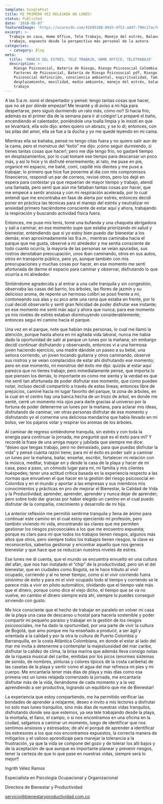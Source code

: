 ```yaml
---
template: SinglePost
title: MI PRIMERA VEZ RELAJADA UN LUNES!
status: Published
date: '2018-05-07'
featuredImage: 'https://ucarecdn.com/41b95108-09d3-4f53-ad47-790c17acfd34/'
excerpt: >-
  Trabajo en casa, Home Office, Tele Trabajo, Manejo del estrés, Balance vida
  trabajo, expuesto desde la perspectiva más personal de la autora
categories:
  - category: Blog
meta:
  title: 'MANEJO DEL ESTRÉS, TELE TRABAJO, HOME OFFICE, TELETRABAJO'
  description: >-
    Riesgo Psicosocial, Bateria de Riesgo, Riesgo Psicosocial Colombia, 
    Factores de Psicosocial, Batería de Riesgo Psicosocial pdf, Riesgo
    Psicosocial definición, consciencia ambiental, espiritualidad, familia,
    desplazamiento, movilidad, medio ambiente, manejo del estrés, balance vida
    trabajo
---
```

A las 5:a.m. sonó el despertador y pensé: tengo tantas cosas que hacer, que no sé por dónde empezar! Me levanté y di aviso a mi hija para despertarse, pero siguió durmiendo un rato más, cómo no!! Si hacía frío, además es el primer día de la semana para ir al colegio! Le preparé el baño, encendiendo el calentador, poniéndole una toalla limpia y le insistí en que se levantará, ella solo dijo: antes quiero un abrazo, y se lo di; entonces,  con las pilas del amor, ella se fue a la ducha y yo me quedé leyendo en mi cama.



Mientras ella se bañaba, pensé no tengo citas fuera y no quiero salir aun de la cama, pero el monstruo del “éxito” me dijo: ¡cómo seguir durmiendo, si tienes tantas cosas que hacer!; pero me dije tengo frío, no gastaré tiempo en desplazamientos, por lo cual tomaré ese tiempo para descansar un poco más, y así lo hice y lo disfruté enormemente; al rato, me puse en pie, organicé mi espacio, me bañé, comí, cepillé mis dientes y me puse a trabajar; lo primero que hice fue ponerme al día con mis compromisos financieros, respondí un par de correos, revisé otros, pero los dejé en espera para contestar ya que requerían de mayor tiempo y trabajo, atendí una llamada, pero sentí que aún me faltaban tantas cosas por hacer, que me empecé a sentir ansiosa y con mi respiración acelerada, por lo cual entendí que me encontraba en fase de alerta por estrés; entonces decidí poner en práctica las técnicas para el manejo del estrés y neutralizar mi ansiedad primero haciéndome consciente de estar aquí y ahora, trabajando la respiración y buscando actividad física fuera.



Entonces, me puse mis tenis, tomé una bufanda y una chaqueta abrigadora y salí a caminar, en ese momento supe que estaba priorizando mi salud y bienestar, entendiendo que si yo estoy bien puedo dar bienestar a los demás; eran aproximadamente las 9:a.m.; mientras caminaba hacia el parque que me gusta, observé a mi alrededor y me sentía consciente de todo cuanto ocurría, la mayoría de las personas se veían apuradas, sus rostros denotaban preocupación, unos iban caminando, otros en sus autos, otros en transporte público, pero yo, aunque también con mis preocupaciones y muchas cosas por hacer, en ese momento me sentí afortunada de darme el espacio para caminar y observar, disfrutando lo que ocurría a mi alrededor.



Sintiéndome agradecida y al entrar a una calle tranquila y sin congestión, observaba las casas del barrio, los árboles, las flores de jazmín y su delicioso aroma, de repente un hermoso colibrí se posó frente a mí, contoneando sus alas y su pico ante una rama que estaba en frente, por lo cual decidí observarlo y sentí gran felicidad de poder disfrutar ese instante; en ese momento me sentí más aquí y ahora que nunca; para ese momento ya mis niveles de estrés estaban disminuyendo considerablemente; entonces seguí mi camino hacia el parque.



Una vez en el parque, note que habían más personas, lo cual me llamó la atención, porque hasta ahora en mi agitada vida laboral, nunca me había dado la oportunidad de salir al parque un lunes por la mañana; sin embargo decidí continuar disfrutando y observando, entonces vi a una hermosa joven haciendo ejercicio, una madre dándole un paseo a su bebé, una señora corriendo, un joven tocando guitarra y otros caminando, observé sus rostros y se veían complacidos de estar ahí disfrutando ese momento; pero en ese momento, mi monstruo del éxito me dijo: quizás al estar aquí parezca que no tienes trabajo; pero inmediatamente pensé, que importa lo que piensen los demás, lo importante es como me sienta y la verdad es que me sentí tan afortunada de poder disfrutar ese momento, que como pueden notar, incluso decidí compartirlo a través de estas líneas; entonces libre de prejuicios, caminé hacia mi lugar favorito del parque, la zona de árboles, en la cual en el centro hay una banca hecha de un trozo de árbol, en donde me senté, cerré un momento mis ojos para darle gracias al universo por la fortuna de poder detenerme un lunes por la mañana, para aclarar mis ideas, disfrutando de caminar, ver otras personas disfrutar de ese momento y disfrutando yo el comerme una deliciosa mandarina que había llevado en mi bolso, ver los pájaros volar y respirar los aromas de los árboles.



Al caminar de regreso sintiéndome tranquila, sin estrés y con toda la energía para continuar la jornada, me pregunté qué es el éxito para mí? Y recordé la frase de una amiga mayor y jubilada que siempre me dice: “deseo que tengas trabajo, pero no demasiado, para que puedas disfrutar la vida” y pensé cuánta razón tiene; para mí el éxito es poder salir a caminar un lunes por la mañana, bailar, enseñar, escribir, fortalecer mi relación con la música, meditar, trabajar en y desde la casa de la playa y hacer de mi casa, paso a paso, un cómodo lugar para mí, mi familia y mis clientes huéspedes; tener una actitud crítica basada en la experiencia respecto a las normas que envuelven el que hacer en la gestión del riesgo psicosocial en Colombia y en el mundo y aportar a las empresas y sus miembros mis conocimientos y prácticas en pro de mejorar el Bienestar, la Calidad de Vida y la Productividad; aprender, aprender, aprender y nunca dejar de aprender; pero sobre todo dar gracias por haber elegido un camino en el cual puedo disfrutar de la compañía, crecimiento y desarrollo de mi hija.



La anterior reflexión me permitió sentirme tranquila y llena de ánimo para continuar este camino en el cual estoy ejerciendo mi profesión, pero también viviendo mi vida, encontrando las claves que me permiten gestionar los riesgos psicosociales a los que me encuentro expuesta; porque es claro para mí que todos los trabajos tienen riesgos, algunos más altos que otros, pero siempre todos los trabajos tienen riesgos, la clave es reconocerlos, saberlos gestionar y encontrar aquello que nos genera bienestar y que hace que se reduzcan nuestros niveles de estrés.



Ese lunes me di cuenta, que el mundo se encuentra envuelto en una cultura del afán, que nos han instalado el “chip” de la productividad, pero sin el del bienestar, que en ciudades como Bogotá, se le hace tributo al vivir ocupado, corriendo y al no tener tiempo, como si el vivir corriendo fuera sinónimo de éxito y para mí el vivir ocupado todo el tiempo y corriendo se le parece más a vivir en piloto automático, olvidando que el tiempo vale más que el dinero, porque como dice el viejo dicho, el tiempo que se va no vuelve, en cambio el dinero siempre está ahí, siempre lo puedes conseguir sirviendo con gusto.



Me hice consciente que el hecho de trabajar en paralelo en volver mi casa de la playa una casa de descanso u hostal para hacerla sostenible y poder compartir mi pequeño paraíso y trabajar en la gestión de los riesgos psicosociales, me ha dado la oportunidad, por una parte de vivir la cultura de Bogotá, que amo porque me ha enseñado a producir, a ser ágil y orientada a la calidad y por la otra la cultura de Puerto Colombia y Barranquilla, en la costa Atlántica Colombiana, en donde el estar al lado del mar me invita a detenerme a contemplar la majestuosidad del mar caribe, disfrutar la calidez de clima, la brisa marina que además lleva consigo notas de la riqueza musical del caribe, emitidas por los picos (enormes sistemas de sonido, de nombres, pinturas y colores típicos de la costa caribeña) de las casetas de la playa y sentir como el agua del mar refresca mi pies y mi cuerpo. Me encantaría tener más días de playa y más días como esa primera vez un lunes relajada comenzado la jornada, me encantaría disfrutar más de la vida, llenándome de cada momento y a la vez aprendiendo a ser productiva, logrando un equilibrio que me de Bienestar!



La experiencia que estoy compartiendo, me ha permitido verificar las bondades de aprender a relajarme, deseo e invito a mis lectores a disfrutar no solo mas lunes tranquilos, sino más días de nuestras vidas tranquilos, disfrutando donde sea que estemos, ya sea tele trabajando desde la playa, la montaña, el llano, el campo, o si nos encontramos en una oficina en la ciudad, salgamos a caminar un momento, luego de identificar que nos sentimos ansiosos y estresados; de ahí el porqué de aprender a identificar los estresores a los que nos encontramos expuestos, la correcta manera de mitigarlos y el valioso aprendizaje para manejar la tolerancia a la frustración, ya que la vida se compone del gozo y de tolerar los alti bajos y de la aceptación de que aunque es importante planear y prevenir riesgos, tener la certeza de que lo que pase en nuestras vidas, siempre será lo mejor!! 



Ingrith Vélez Ramos



Especialista en Psicología Ocupacional y Organizacional



Directora de Bienestar y Productividad



servicio@bienestaryproductividad.com.co
